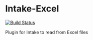# Intake-Excel
[![Build Status](https://travis-ci.org/franprix/intake-excel.svg?branch=master)](https://travis-ci.org/franprix/intake-excel)

Plugin for Intake to read from Excel files
